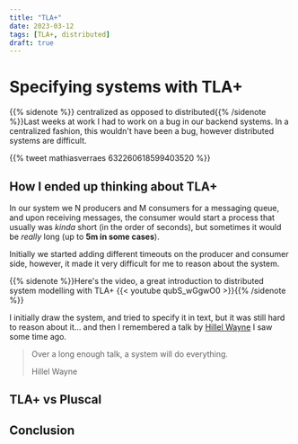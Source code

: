 ```yaml
---
title: "TLA+"
date: 2023-03-12
tags: [TLA+, distributed]
draft: true
---
```


# Specifying systems with TLA+

{{% sidenote %}} centralized as opposed to distributed{{% /sidenote %}}Last weeks at work I had to work on a bug in our backend systems.  In a centralized fashion, this wouldn't have been a bug, however distributed systems are difficult.

{{% tweet mathiasverraes 632260618599403520 %}}

## How I ended up thinking about TLA+

In our system we N producers and M consumers for a messaging queue, and upon receiving messages, the consumer would start a process that usually was _kinda_ short (in the order of seconds), but sometimes it would be _really_ long (up to **5m in some cases**).

Initially we started adding different timeouts on the producer and consumer side, however, it made it very difficult for me to reason about the system.

{{% sidenote %}}Here's the video, a great introduction to distributed system modelling with TLA+ {{< youtube qubS_wGgwO0 >}}{{% /sidenote %}}

I initially draw the system, and tried to specify it in text, but it was still hard to reason about it... and then I remembered a talk by [Hillel Wayne][hillel] I saw some time ago.

> Over a long enough talk, a system will do everything.
>
> Hillel Wayne

## TLA+ vs Pluscal

## Conclusion

[hillel]:https://www.hillelwayne.com/